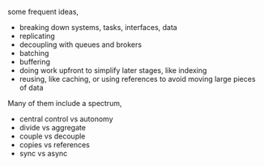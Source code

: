 ---
---

some frequent ideas,
- breaking down systems, tasks, interfaces, data 
- replicating
- decoupling with queues and brokers
- batching  
- buffering 
- doing work upfront to simplify later stages, like indexing 
- reusing, like caching, or using references to avoid moving large pieces of data 

Many of them include a spectrum,
- central control vs autonomy
- divide vs aggregate
- couple vs decouple
- copies vs references 
- sync vs async 





